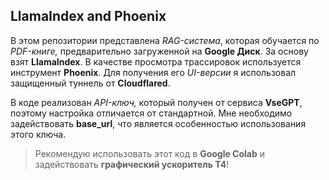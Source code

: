 ## LlamaIndex and Phoenix

В этом репозитории представлена *RAG-система*, которая обучается по *PDF-книге,* предварительно загруженной на **Google Диск**. За основу взят **LlamaIndex**. В качестве просмотра трассировок используется инструмент **Phoenix**. Для получения его *UI-версии* я использовал защищенный туннель от **Cloudflared**.

В коде реализован *API-ключ,* который получен от сервиса **VseGPT**, поэтому настройка отличается от стандартной. Мне необходимо задействовать **base_url**, что является особенностью использования этого ключа.

> Рекомендую использовать этот код в **Google Colab** и задействовать
> **графический ускоритель T4**!